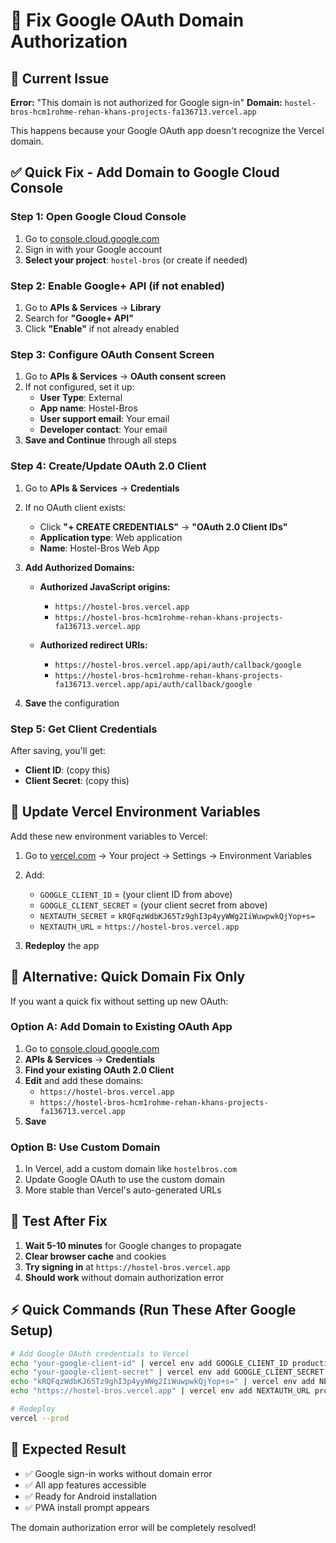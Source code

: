 # 🔧 Fix Google OAuth Domain Authorization

## 🚨 Current Issue
**Error:** "This domain is not authorized for Google sign-in"
**Domain:** `hostel-bros-hcm1rohme-rehan-khans-projects-fa136713.vercel.app`

This happens because your Google OAuth app doesn't recognize the Vercel domain.

## ✅ Quick Fix - Add Domain to Google Cloud Console

### **Step 1: Open Google Cloud Console**
1. Go to [console.cloud.google.com](https://console.cloud.google.com)
2. Sign in with your Google account
3. **Select your project**: `hostel-bros` (or create if needed)

### **Step 2: Enable Google+ API (if not enabled)**
1. Go to **APIs & Services** → **Library**
2. Search for **"Google+ API"**
3. Click **"Enable"** if not already enabled

### **Step 3: Configure OAuth Consent Screen**
1. Go to **APIs & Services** → **OAuth consent screen**
2. If not configured, set it up:
   - **User Type**: External
   - **App name**: Hostel-Bros
   - **User support email**: Your email
   - **Developer contact**: Your email
3. **Save and Continue** through all steps

### **Step 4: Create/Update OAuth 2.0 Client**
1. Go to **APIs & Services** → **Credentials**
2. If no OAuth client exists:
   - Click **"+ CREATE CREDENTIALS"** → **"OAuth 2.0 Client IDs"**
   - **Application type**: Web application
   - **Name**: Hostel-Bros Web App

3. **Add Authorized Domains:**
   - **Authorized JavaScript origins:**
     - `https://hostel-bros.vercel.app`
     - `https://hostel-bros-hcm1rohme-rehan-khans-projects-fa136713.vercel.app`
   
   - **Authorized redirect URIs:**
     - `https://hostel-bros.vercel.app/api/auth/callback/google`
     - `https://hostel-bros-hcm1rohme-rehan-khans-projects-fa136713.vercel.app/api/auth/callback/google`

4. **Save** the configuration

### **Step 5: Get Client Credentials**
After saving, you'll get:
- **Client ID**: (copy this)
- **Client Secret**: (copy this)

## 🔄 Update Vercel Environment Variables

Add these new environment variables to Vercel:

1. Go to [vercel.com](https://vercel.com) → Your project → Settings → Environment Variables
2. Add:
   - `GOOGLE_CLIENT_ID` = (your client ID from above)
   - `GOOGLE_CLIENT_SECRET` = (your client secret from above)
   - `NEXTAUTH_SECRET` = `kRQFqzWdbKJ65Tz9ghI3p4yyWWg2IiWuwpwkQjYop+s=`
   - `NEXTAUTH_URL` = `https://hostel-bros.vercel.app`

3. **Redeploy** the app

## 🎯 Alternative: Quick Domain Fix Only

If you want a quick fix without setting up new OAuth:

### **Option A: Add Domain to Existing OAuth App**
1. Go to [console.cloud.google.com](https://console.cloud.google.com)
2. **APIs & Services** → **Credentials**
3. **Find your existing OAuth 2.0 Client**
4. **Edit** and add these domains:
   - `https://hostel-bros.vercel.app`
   - `https://hostel-bros-hcm1rohme-rehan-khans-projects-fa136713.vercel.app`
5. **Save**

### **Option B: Use Custom Domain**
1. In Vercel, add a custom domain like `hostelbros.com`
2. Update Google OAuth to use the custom domain
3. More stable than Vercel's auto-generated URLs

## 🚀 Test After Fix

1. **Wait 5-10 minutes** for Google changes to propagate
2. **Clear browser cache** and cookies
3. **Try signing in** at `https://hostel-bros.vercel.app`
4. **Should work** without domain authorization error

## ⚡ Quick Commands (Run These After Google Setup)

```bash
# Add Google OAuth credentials to Vercel
echo "your-google-client-id" | vercel env add GOOGLE_CLIENT_ID production
echo "your-google-client-secret" | vercel env add GOOGLE_CLIENT_SECRET production
echo "kRQFqzWdbKJ65Tz9ghI3p4yyWWg2IiWuwpwkQjYop+s=" | vercel env add NEXTAUTH_SECRET production
echo "https://hostel-bros.vercel.app" | vercel env add NEXTAUTH_URL production

# Redeploy
vercel --prod
```

## 🎊 Expected Result
- ✅ Google sign-in works without domain error
- ✅ All app features accessible
- ✅ Ready for Android installation
- ✅ PWA install prompt appears

The domain authorization error will be completely resolved!